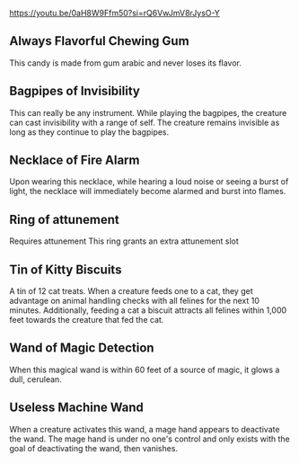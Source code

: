 https://youtu.be/0aH8W9Ffm50?si=rQ6VwJmV8rJysO-Y 

## Always Flavorful Chewing Gum
This candy is made from gum arabic and never loses its flavor.
## Bagpipes of Invisibility
This can really be any instrument.
While playing the bagpipes, the creature can cast invisibility with a range of self. The creature remains invisible as long as they continue to play the bagpipes.
## Necklace of Fire Alarm
Upon wearing this necklace, while hearing a loud noise or seeing a burst of light, the necklace will immediately become alarmed and burst into flames.
## Ring of attunement
Requires attunement
This ring grants an extra attunement slot
## Tin of Kitty Biscuits
A tin of 12 cat treats. When a creature feeds one to a cat, they get advantage on animal handling checks with all felines for the next 10 minutes. Additionally, feeding a cat a biscuit attracts all felines within 1,000 feet towards the creature that fed the cat.
## Wand of Magic Detection
When this magical wand is within 60 feet of a source of magic, it glows a dull, cerulean.
## Useless Machine Wand
When a creature activates this wand, a mage hand appears to deactivate the wand. The mage hand is under no one's control and only exists with the goal of deactivating the wand, then vanishes.
